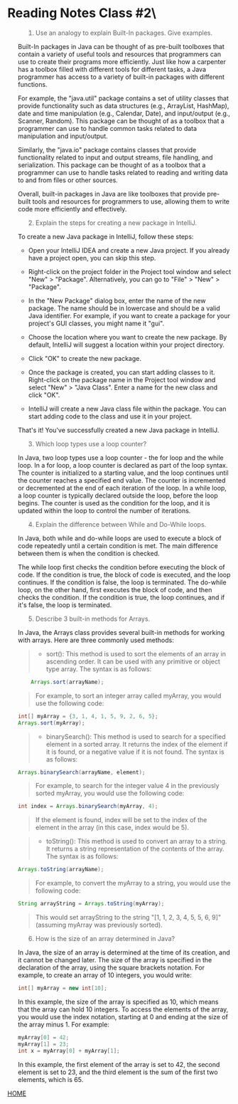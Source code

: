 # Reading Notes Class #2\

<ol>

><li> Use an analogy to explain Built-In packages. Give examples.
Built-In packages in Java can be thought of as pre-built toolboxes that contain a variety of useful tools and resources that programmers can use to create their programs more efficiently. Just like how a carpenter has a toolbox filled with different tools for different tasks, a Java programmer has access to a variety of built-in packages with different functions.

For example, the "java.util" package contains a set of utility classes that provide functionality such as data structures (e.g., ArrayList, HashMap), date and time manipulation (e.g., Calendar, Date), and input/output (e.g., Scanner, Random). This package can be thought of as a toolbox that a programmer can use to handle common tasks related to data manipulation and input/output.

Similarly, the "java.io" package contains classes that provide functionality related to input and output streams, file handling, and serialization. This package can be thought of as a toolbox that a programmer can use to handle tasks related to reading and writing data to and from files or other sources.

Overall, built-in packages in Java are like toolboxes that provide pre-built tools and resources for programmers to use, allowing them to write code more efficiently and effectively.

</li>


><li> Explain the steps for creating a new package in IntelliJ.
To create a new Java package in IntelliJ, follow these steps:

* Open your IntelliJ IDEA and create a new Java project. If you already have a project open, you can skip this step.

* Right-click on the project folder in the Project tool window and select "New" > "Package". Alternatively, you can go to "File" > "New" > "Package".

* In the "New Package" dialog box, enter the name of the new package. The name should be in lowercase and should be a valid Java identifier. For example, if you want to create a package for your project's GUI classes, you might name it "gui".

* Choose the location where you want to create the new package. By default, IntelliJ will suggest a location within your project directory.

* Click "OK" to create the new package.

* Once the package is created, you can start adding classes to it. Right-click on the package name in the Project tool window and select "New" > "Java Class". Enter a name for the new class and click "OK".

* IntelliJ will create a new Java class file within the package. You can start adding code to the class and use it in your project.

That's it! You've successfully created a new Java package in IntelliJ.

</li>

><li> Which loop types use a loop counter?
In Java, two loop types use a loop counter - the for loop and the while loop.
In a for loop, a loop counter is declared as part of the loop syntax. The counter is initialized to a starting value, and the loop continues until the counter reaches a specified end value. The counter is incremented or decremented at the end of each iteration of the loop.
In a while loop, a loop counter is typically declared outside the loop, before the loop begins. The counter is used as the condition for the loop, and it is updated within the loop to control the number of iterations.
</li>


><li> Explain the difference between While and Do-While loops.
In Java, both while and do-while loops are used to execute a block of code repeatedly until a certain condition is met. The main difference between them is when the condition is checked.

The while loop first checks the condition before executing the block of code. If the condition is true, the block of code is executed, and the loop continues. If the condition is false, the loop is terminated. The do-while loop, on the other hand, first executes the block of code, and then checks the condition. If the condition is true, the loop continues, and if it's false, the loop is terminated. 

</li>

  ><li> Describe 3 built-in methods for Arrays.
  
  In Java, the Arrays class provides several built-in methods for working with arrays. Here are three commonly used methods:

>* sort(): This method is used to sort the elements of an array in ascending order. It can be used with any primitive or object type array. The syntax is as follows:

```java
    Arrays.sort(arrayName);
```

>For example, to sort an integer array called myArray, you would use the following code:

```java
int[] myArray = {3, 1, 4, 1, 5, 9, 2, 6, 5};
Arrays.sort(myArray);
```

>* binarySearch(): This method is used to search for a specified element in a sorted array. It returns the index of the element if it is found, or a negative value if it is not found. The syntax is as follows:

```java
Arrays.binarySearch(arrayName, element);
```
>For example, to search for the integer value 4 in the previously sorted myArray, you would use the following code:

```java
int index = Arrays.binarySearch(myArray, 4);
```

>If the element is found, index will be set to the index of the element in the array (in this case, index would be 5). 

>* toString(): This method is used to convert an array to a string. It returns a string representation of the contents of the array. The syntax is as follows:

```java 
Arrays.toString(arrayName);

```
>For example, to convert the myArray to a string, you would use the following code:

```java 
String arrayString = Arrays.toString(myArray);
```
>This would set arrayString to the string "[1, 1, 2, 3, 4, 5, 5, 6, 9]" (assuming myArray was previously sorted).

</li>

><li> How is the size of an array determined in Java?
In Java, the size of an array is determined at the time of its creation, and it cannot be changed later. The size of the array is specified in the declaration of the array, using the square brackets notation.
For example, to create an array of 10 integers, you would write:

```java
int[] myArray = new int[10];
```

In this example, the size of the array is specified as 10, which means that the array can hold 10 integers. To access the elements of the array, you would use the index notation, starting at 0 and ending at the size of the array minus 1. For example:

```java
myArray[0] = 42;
myArray[1] = 23;
int x = myArray[0] + myArray[1];
```

In this example, the first element of the array is set to 42, the second element is set to 23, and the third element is the sum of the first two elements, which is 65.

</li>

</ol>

[HOME](../README.md)
